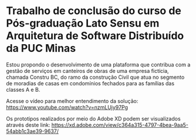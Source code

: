 # Trabalho de conclusão do curso de Pós-graduação Lato Sensu em Arquitetura de Software Distribuído da PUC Minas

Estou propondo o desenvolvimento de uma plataforma que contribua com a gestão de serviços em canteiros de obras de uma empresa fictícia, chamada Constru BC, do ramo da construção Civil que atua no segmento de moradias de casas em condomínios fechados para as famílias das classes A e B.

Acesse o vídeo para melhor entendimento da solução: https://www.youtube.com/watch?v=nzmLUjy97Pg

Os prototipos realizados por meio do Adobe XD podem ser visualizados através deste link: https://xd.adobe.com/view/c364a315-4797-4bea-9aa5-54abb1c3ae39-9637/

